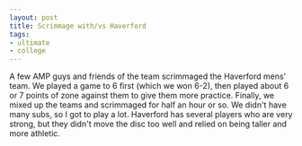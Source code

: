```yaml
---
layout: post
title: Scrimmage with/vs Haverford
tags:
- ultimate
- college
---
```


A few AMP guys and friends of the team scrimmaged the Haverford mens' team. We played a game to 6 first (which we won 6-2), then played about 6 or 7 points of zone against them to give them more practice. Finally, we mixed up the teams and scrimmaged for half an hour or so. We didn't have many subs, so I got to play a lot. Haverford has several players who are very strong, but they didn't move the disc too well and relied on being taller and more athletic. 
